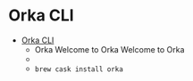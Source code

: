 # Orka CLI
- [Orka CLI](https://orkadocs.macstadium.com/docs)
  -  Orka Welcome to Orka Welcome to Orka
  - 
  - `brew cask install orka`

